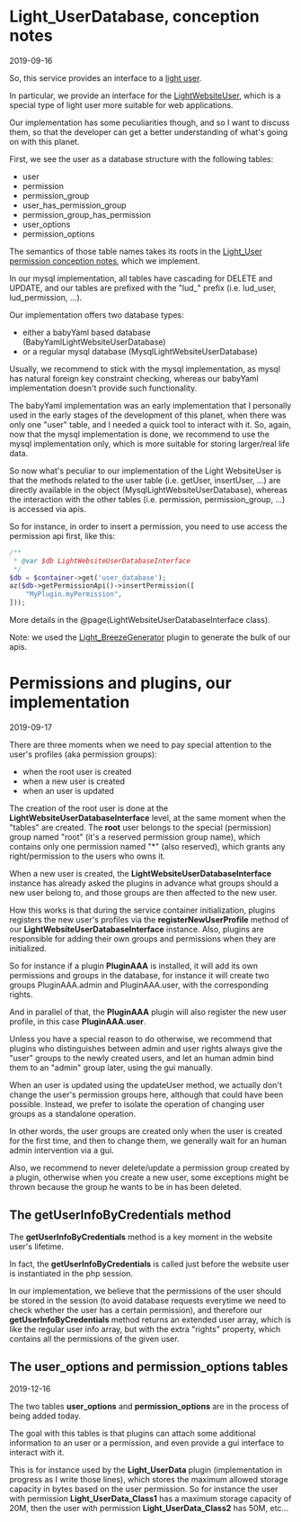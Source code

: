 Light_UserDatabase, conception notes
===================
2019-09-16



So, this service provides an interface to a [light user](https://github.com/lingtalfi/Light_User).


In particular, we provide an interface for the [LightWebsiteUser](https://github.com/lingtalfi/Light_User/blob/master/doc/api/Ling/Light_User/WebsiteLightUser.md), which is a special type of light user more suitable
for web applications.



Our implementation has some peculiarities though, and so I want to discuss them, so that the developer can get
a better understanding of what's going on with this planet.



First, we see the user as a database structure with the following tables:


- user
- permission
- permission_group
- user_has_permission_group
- permission_group_has_permission
- user_options
- permission_options


The semantics of those table names takes its roots in the [Light_User permission conception notes](https://github.com/lingtalfi/Light_User/blob/master/doc/pages/permission-conception-notes.md),
which we implement.

In our mysql implementation, all tables have cascading for DELETE and UPDATE,
and our tables are prefixed with the "lud_" prefix (i.e. lud_user, lud_permission, ...).


Our implementation offers two database types:

- either a babyYaml based database (BabyYamlLightWebsiteUserDatabase)
- or a regular mysql database (MysqlLightWebsiteUserDatabase)


Usually, we recommend to stick with the mysql implementation, as mysql has natural foreign key constraint checking,
whereas our babyYaml implementation doesn't provide such functionality.

The babyYaml implementation was an early implementation that I personally used in the early stages of the development
of this planet, when there was only one "user" table, and I needed a quick tool to interact with it.
So, again, now that the mysql implementation is done, we recommend to use the mysql implementation only, which is more suitable for
storing larger/real life data.



So now what's peculiar to our implementation of the Light WebsiteUser is that the methods related to the 
user table (i.e. getUser, insertUser, ...) are directly available in the object (MysqlLightWebsiteUserDatabase), whereas the interaction
with the other tables (i.e. permission, permission_group, ...) is accessed via apis.

So for instance, in order to insert a permission, you need to use access the permission api first, like this:

```php
/**
 * @var $db LightWebsiteUserDatabaseInterface
 */
$db = $container->get('user_database');
az($db->getPermissionApi()->insertPermission([
    "MyPlugin.myPermission",
]));
```

More details in the @page(LightWebsiteUserDatabaseInterface class).


Note: we used the [Light_BreezeGenerator](https://github.com/lingtalfi/Light_BreezeGenerator) plugin to generate the bulk of our apis.




Permissions and plugins, our implementation
==================
2019-09-17


There are three moments when we need to pay special attention to the user's profiles (aka permission groups):

- when the root user is created
- when a new user is created
- when an user is updated


The creation of the root user is done at the **LightWebsiteUserDatabaseInterface** level, at the same moment
when the "tables" are created.
The **root** user belongs to the special (permission) group named "root" (it's a reserved permission group name),
which contains only one permission named "*" (also reserved), which grants any right/permission to the users who owns it.


When a new user is created, the **LightWebsiteUserDatabaseInterface** instance has already asked the plugins in advance
what groups should a new user belong to, and those groups are then affected to the new user.

How this works is that during the service container initialization, plugins registers the new user's profiles via the **registerNewUserProfile** method of
our **LightWebsiteUserDatabaseInterface** instance. 
Also, plugins are responsible for adding their own groups and permissions when they are initialized.

So for instance if a plugin **PluginAAA** is installed, it will add its own permissions and groups in the database,
for instance it will create two groups PluginAAA.admin and PluginAAA.user, with the corresponding rights.

And in parallel of that, the **PluginAAA** plugin will also register the new user profile, in this case **PluginAAA.user**.

Unless you have a special reason to do otherwise, we recommend that plugins who distinguishes between admin and user rights always give the 
"user" groups to the newly created users, and let an human admin bind them to an "admin" group later, using the gui manually.


When an user is updated using the updateUser method, we actually don't change the user's permission groups here, although that could have been possible.
Instead, we prefer to isolate the operation of changing user groups as a standalone operation.

In other words, the user groups are created only when the user is created for the first time, and then to change them,
we generally wait for an human admin intervention via a gui.


Also, we recommend to never delete/update a permission group created by a plugin, otherwise when you create a new user, some
exceptions might be thrown because the group he wants to be in has been deleted.


  


The getUserInfoByCredentials method
--------------

The **getUserInfoByCredentials** method is a key moment in the website user's lifetime.

In fact, the **getUserInfoByCredentials** is called just before the website user is instantiated in the php session.

In our implementation, we believe that the permissions of the user should be stored in the session (to avoid database requests
everytime we need to check whether the user has a certain permission), and therefore
our **getUserInfoByCredentials** method returns an extended user array, which is like the regular user info array,
but with the extra "rights" property, which contains all the permissions of the given user.





The user_options and permission_options tables
-----------------
2019-12-16


The two tables **user_options** and **permission_options** are in the process of being added today.

The goal with this tables is that plugins can attach some additional information to an user or a permission,
and even provide a gui interface to interact with it.

This is for instance used by the **Light_UserData** plugin (implementation in progress as I write those lines),
which stores the maximum allowed storage capacity in bytes based on the user permission. So for instance the user with permission
**Light_UserData_Class1** has a maximum storage capacity of 20M, then the user with permission **Light_UserData_Class2** has 50M, etc... 





















 



